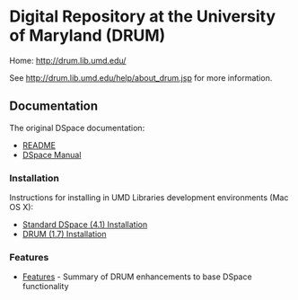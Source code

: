 # Digital Repository at the University of Maryland (DRUM)

Home: http://drum.lib.umd.edu/

See http://drum.lib.umd.edu/help/about_drum.jsp for more information.

## Documentation

The original DSpace documentation:

* [README](README)
* [DSpace Manual](dspace/docs/pdf/DSpace-Manual.pdf)

### Installation

Instructions for installing in UMD Libraries development environments (Mac OS X):

* [Standard DSpace (4.1) Installation](dspace/docs/DSpace4.1Installation.md)
* [DRUM (1.7) Installation](dspace/docs/Drum17Installation.md)

### Features

* [Features](dspace/docs/DrumFeatures.md) - Summary of DRUM enhancements to base DSpace functionality
